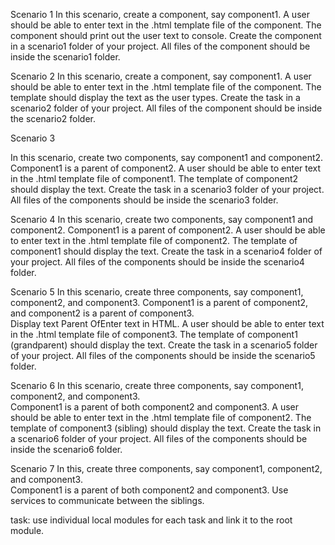 Scenario 1
In this scenario, create a component, say component1.
 A user should be able to enter text in the .html template file of the component. 
The component should print out the user text to console.
 Create the component in a scenario1 folder of your project. 
All files of the component should be inside the scenario1 folder.

Scenario 2
In this scenario, create a component, say component1. 
A user should be able to enter text in the .html template file of the component.
 The template should display the text as the user types.
 Create the task in a scenario2 folder of your project.
 All files of the component should be inside the scenario2 folder.

Scenario 3

In this scenario, create two components, say component1 and component2. 
 Component1 is a parent of component2.
A user should be able to enter text in the .html template file of component1. 
The template of component2 should display the text. 
Create the task in a scenario3 folder of your project.
 All files of the components should be inside the scenario3 folder.

Scenario 4 
In this scenario, create two components, say component1 and component2. 
 Component1 is a parent of component2.  A user should be able to enter text in the .html template file of component2. 
The template of component1 should display the text. Create the task in a scenario4 folder of your project.
 All files of the components should be inside the scenario4 folder. 

Scenario 5
In this scenario, create three components, say component1, component2, and component3. 
 Component1 is a parent of component2, and component2 is a parent of component3.  
 Display text Parent OfEnter text in HTML. A user should be able to enter text in the .html template file of component3. 
The template of component1 (grandparent) should display the text. Create the task in a scenario5 folder of your project. 
All files of the components should be inside the scenario5 folder. 

Scenario 6
In this scenario, create three components, say component1, component2, and component3.  
Component1 is a parent of both component2 and component3. 
 A user should be able to enter text in the .html template file of component2. 
The template of component3 (sibling) should display the text. Create the task in a scenario6 folder of your project. 
All files of the components should be inside the scenario6 folder.

Scenario 7
In this, create three components, say component1, component2, and component3.  
Component1 is a parent of both component2 and component3. 
Use services to communicate between the siblings.

task: use individual local modules for each task and link it to the root module. 
